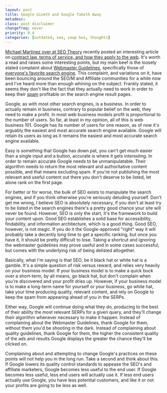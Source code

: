 ```yaml
---
layout: post
title: Google Giveth and Google Taketh Away
metadesc: 
class: post disclaimer
changefreq: never
priority: 0.4
categories: [outdated, seo, soap box, thoughts]
---
```

[Michael Martinez over at SEO Theory](http://seo-theory.com/wordpress/) recently 
posted an interesting article on 
[contract law, terms of service, and how they apply to the web](http://seo-theory.com/wordpress/2008/06/01/contract-law-and-the-web-how-enforceable-are-webmaster-guidelines/). It's 
worth a read and raises some interesting points, but my main beef is the loosely stated complaint about 
[Webmaster Guidelines](http://www.google.com/support/webmasters/bin/answer.py?hl=en&amp;answer=35769), 
specifically those of [everyone's favorite search engine](http://www.google.com/).  This complaint, and 
variations on it, have been bouncing around the SEO/M and Affiliate communities for a while 
now and I've heard more than enough whining on the subject.  Frankly stated, it seems they don't like the fact that 
they actually need to work in order to keep their [spam](http://en.wikipedia.org/wiki/Spam_(electronic)) 
profitable on the search engine result pages.

Google, as with most other search engines, is a business.  In order to actually remain in business, contrary to 
popular belief on the web, they need to make a profit.  In most web business models profit is proportional to the 
number of users.  So far, at least in my opinion, all of this is web business 101.  Google has its number of users 
for one reason, as of now it's arguably the easiest and most accurate search engine available.  Google will retain 
its users as long as it remains the easiest and most accurate search engine available.

Easy is something that Google has down pat, you can't get much easier than a single input and a button, accurate is 
where it gets interesting.  In order to remain accurate Google needs to be unmanipulatable.  Their algorithm needs 
to return the most relevant and authoritative content possible, and that means excluding spam.  If you're not 
publishing the most relevant and useful content out there you don't deserve to be listed, let alone rank on the 
first page.

For better or for worse, the bulk of SEO exists to manipulate the search engines, and 
if you think otherwise you're seriously deluding yourself.  Don't get me wrong, I believe SEO 
is absolutely necessary, if you don't at least try to be listed in the search engines there's a pretty good chance your 
site will never be found.  However, SEO is only the start, it's the framework to build your 
content upon.  Good SEO establishes a solid base for accessibility, findability, and 
information architecture, which is a good thing.  Good SEO, however, is not magic.  If you 
do it the Google-approved "right" way it will probably take a decently long time to get a specific ranking, but once 
you have it, it should be pretty difficult to lose.  Taking a shortcut and ignoring the webmaster guidelines may prove 
useful and in some cases successful, but comes with the underlying risk of being delisted altogether.

Basically, what I'm saying is that SEO, be it black hat or white hat is a gamble.  It's a 
simple question of risk versus reward, and relies very heavily on your business model.  If your business model is to 
make a quick buck over a short-term, by all means, go black hat, but don't complain when you're discovered and your 
profit dries up.  However, if your business model is to make a long-term name for yourself or your business, go white hat, 
take your time producing quality, relevant content, and rely on Google to keep the spam from appearing ahead of you in 
the SERPs.

Either way, Google will continue doing what they do, producing to the best of their ability the most relevant SERPs for 
a given query, and they'll change their algorithm whenever necessary to make it happen.  Instead of complaining about 
the Webmaster Guidelines, thank Google for them, without them you'd be shooting in the dark.  Instead of complaining 
about quality guidelines, thank Google for them, the higher the consistent quality of the ads and results Google displays 
the greater the chance they'll be clicked on.

Complaining about and attempting to change Google's practices on these points will not help you in the long run.  Take a 
second and think about this.  If Google lowers its quality control standards to appease the SEO's 
and affiliate marketers, Google becomes less useful to the end user.  If Google becomes less useful, less end users will 
actually use it.  If less end users actually use Google, you have less potential customers, and like it or not your profits 
are going to be less as well.